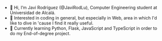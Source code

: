 - 👋 Hi, I’m Javi Rodríguez (@JaviRodLu), Computer Engineering student at Universidad de Alcalá.
- 👀 Interested in coding in general, but especially in Web, area in which I'd like to dive in 'cause I find it really useful.
- 🌱 Currently learning Python, Flask, JavaScript and TypeScript in order to do my End-of-degree project.

<!---
JaviRodLu/JaviRodLu is a ✨ special ✨ repository because its `README.md` (this file) appears on your GitHub profile.
You can click the Preview link to take a look at your changes.
--->
